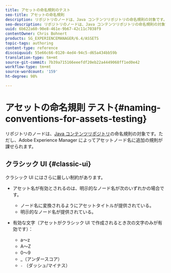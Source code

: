 ```yaml
---
title: アセットの命名規則のテスト
seo-title: アセットの命名規則
description: リポジトリのノードは、Java コンテンツリポジトリの命名規則の対象です。ただし、Adobe Experience Manager によってアセットノード名に追加の規則が課せられます。
seo-description: リポジトリのノードは、Java コンテンツリポジトリの命名規則の対象です。ただし、Adobe Experience Manager によってアセットノード名に追加の規則が課せられます。
uuid: 6b622a60-90e8-461e-9b67-42c11c7038f9
contentOwner: Chris Bohnert
products: SG_EXPERIENCEMANAGER/6.4/ASSETS
topic-tags: authoring
content-type: reference
discoiquuid: 55e66c66-0120-4ed4-94c5-d65a434bb59b
translation-type: tm+mt
source-git-commit: 7b39a715166eeefdf20eb22a4449068ff1ed0e42
workflow-type: tm+mt
source-wordcount: '159'
ht-degree: 98%

---
```



# アセットの命名規則 テスト{#naming-conventions-for-assets-testing}

リポジトリのノードは、[Java コンテンツリポジトリ](/help/sites-developing/the-basics.md#java-content-repository)の命名規則の対象です。ただし、Adobe Experience Manager によってアセットノード名に追加の規則が課せられます。

## クラシック UI {#classic-ui}

クラシック UI にはさらに厳しい制約があります。

* アセット名が有効とされるのは、明示的なノード名が次のいずれかの場合です。

   * ノード名に変換されるようにアセットタイトルが提供されている。
   * 明示的なノード名が提供されている。

* 有効な文字（アセットがクラシック UI で作成されるとき次の文字のみが有効です）：

   * a～z
   * A～Z
   * 0～9
   * _（アンダースコア）
   * `-` （ダッシュ/マイナス）


